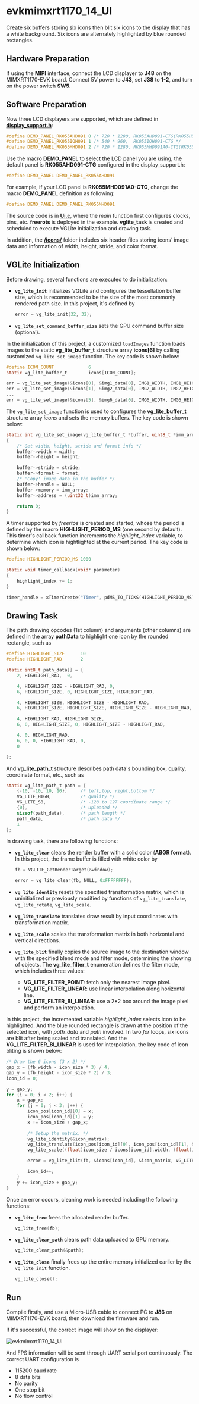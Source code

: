 # evkmimxrt1170_14_UI

Create six buffers storing six icons then blit six icons to the display that has a white background. Six icons are alternately highlighted by blue rounded rectangles.

## Hardware Preparation

If using the **MIPI** interface, connect the LCD displayer to **J48** on the MIMXRT1170-EVK board. Connect 5V power to **J43**, set **J38** to **1-2**, and turn on the power switch **SW5**.

## Software Preparation

Now three LCD displayers are supported, which are defined in [**display_support.h**](../common/board/display_support.h):

``` C
#define DEMO_PANEL_RK055AHD091 0 /* 720 * 1280, RK055AHD091-CTG(RK055HDMIPI4M) */
#define DEMO_PANEL_RK055IQH091 1 /* 540 * 960,  RK055IQH091-CTG */
#define DEMO_PANEL_RK055MHD091 2 /* 720 * 1280, RK055MHD091A0-CTG(RK055HDMIPI4MA0) */
```

Use the macro **DEMO_PANEL** to select the LCD panel you are using, the default panel is **RK055AHD091-CTG** configured in the display_support.h:

``` C
#define DEMO_PANEL DEMO_PANEL_RK055AHD091
```

For example, if your LCD panel is **RK055MHD091A0-CTG**, change the macro **DEMO_PANEL** definition as following:

``` C
#define DEMO_PANEL DEMO_PANEL_RK055MHD091
```

The source code is in [**Ui.c**](./source/Ui.c), where the *main* function first configures clocks, pins, etc. **freerots** is deployed in the example. **vglite_task** is created and scheduled to execute VGLite initialization and drawing task.

In addition, the [**/icons/**](./source/icons/) folder includes six header files storing icons’ image data and information of width, height, stride, and color format.

## VGLite Initialization

Before drawing, several functions are executed to do initialization:

* **`vg_lite_init`** initializes VGLite and configures the tessellation buffer size, which is recommended to be the size of the most commonly rendered path size. 
In this project, it's defined by

    ``` C
    error = vg_lite_init(32, 32);
    ```

* **`vg_lite_set_command_buffer_size`** sets the GPU command buffer size (optional).

In the initialization of this project, a customized `loadImages` function loads images to the static **vg_lite_buffer_t** structure array **icons[6]** by calling customized `vg_lite_set_image` function. The key code is shown below:

``` C
#define ICON_COUNT             6
static vg_lite_buffer_t        icons[ICON_COUNT];

err = vg_lite_set_image(&icons[0], &img1_data[0], IMG1_WIDTH, IMG1_HEIGHT, IMG1_STRIDE, IMG1_FORMAT);
err = vg_lite_set_image(&icons[1], &img2_data[0], IMG2_WIDTH, IMG2_HEIGHT, IMG2_STRIDE, IMG2_FORMAT);
...
err = vg_lite_set_image(&icons[5], &img6_data[0], IMG6_WIDTH, IMG6_HEIGHT, IMG6_STRIDE, IMG6_FORMAT);
```

The `vg_lite_set_image` function is used to configures the **vg_lite_buffer_t** structure array *icons* and sets the memory buffers. The key code is shown below:

``` C
static int vg_lite_set_image(vg_lite_buffer_t *buffer, uint8_t *imm_array, int32_t width, int32_t height, int32_t stride, vg_lite_buffer_format_t format)
{
    /* Get width, height, stride and format info */
    buffer->width = width;
    buffer->height = height;

    buffer->stride = stride;
    buffer->format = format;
    /* 'Copy' image data in the buffer */
    buffer->handle = NULL;
    buffer->memory = imm_array;
    buffer->address = (uint32_t)imm_array;

    return 0;
}
```

A timer supported by *freertos* is created and started, whose the period is defined by the macro **HIGHLIGHT_PERIOD_MS** (one second by default). 
This timer's callback function increments the *highlight_index* variable, to determine which icon is hightlighted at the current period. The key code is shown below:

``` C
#define HIGHLIGHT_PERIOD_MS 1000

static void timer_callback(void* parameter)
{
    highlight_index += 1;
}

timer_handle = xTimerCreate("Timer", pdMS_TO_TICKS(HIGHLIGHT_PERIOD_MS), pdTRUE, (void *)NULL, timer_callback);
```

## Drawing Task

The path drawing opcodes (1st column) and arguments (other columns) are defined in the array **pathData** to highlight one icon by the rounded rectangle, such as

``` C
#define HIGHLIGHT_SIZE      10
#define HIGHLIGHT_RAD       2

static int8_t path_data[] = {
    2, HIGHLIGHT_RAD,  0,

    4, HIGHLIGHT_SIZE - HIGHLIGHT_RAD, 0,
    6, HIGHLIGHT_SIZE, 0, HIGHLIGHT_SIZE, HIGHLIGHT_RAD,

    4, HIGHLIGHT_SIZE, HIGHLIGHT_SIZE - HIGHLIGHT_RAD,
    6, HIGHLIGHT_SIZE, HIGHLIGHT_SIZE, HIGHLIGHT_SIZE - HIGHLIGHT_RAD, HIGHLIGHT_SIZE,

    4, HIGHLIGHT_RAD, HIGHLIGHT_SIZE,
    6, 0, HIGHLIGHT_SIZE, 0, HIGHLIGHT_SIZE - HIGHLIGHT_RAD,

    4, 0, HIGHLIGHT_RAD,
    6, 0, 0, HIGHLIGHT_RAD, 0,
    0

};
```

And **vg_lite_path_t** structure describes path data's bounding box, quality, coordinate format, etc., such as

``` C
static vg_lite_path_t path = {
    {-10, -10, 10, 10},     /* left,top, right,bottom */
    VG_LITE_HIGH,           /* quality */
    VG_LITE_S8,             /* -128 to 127 coordinate range */
    {0},                    /* uploaded */
    sizeof(path_data),      /* path length */
    path_data,              /* path data */
    1
};
```

In drawing task, there are following functions:

* **`vg_lite_clear`** clears the render buffer with a solid color (**ABGR format**). 
In this project, the frame buffer is filled with white color by
    ``` C
    fb = VGLITE_GetRenderTarget(&window);

    error = vg_lite_clear(fb, NULL, 0xFFFFFFFF);
    ```
* **`vg_lite_identity`** resets the specified transformation matrix, which is uninitialized or previously modified by functions of `vg_lite_translate`, `vg_lite_rotate`, `vg_lite_scale`.

* **`vg_lite_translate`** translates draw result by input coordinates with transformation matrix. 

* **`vg_lite_scale`** scales the transformation matrix in both horizontal and vertical directions.

* **`vg_lite_blit`** finally copies the source image to the destination window with the specified blend mode and filter mode, determining the showing of objects. The **vg_lite_filter_t** enumeration defines the filter mode, which includes three values:

    * **VG_LITE_FILTER_POINT**: fetch only the nearest image pixel.
    * **VG_LITE_FILTER_LINEAR**: use linear interpolation along horizontal line.
    * **VG_LITE_FILTER_BI_LINEAR**: use a 2*2 box around the image pixel and perform an interpolation.

In this project, the incremented variable *highlight_index* selects icon to be highlighted. And the blue rounded rectangle is drawn at the position of the selected icon, with *path_data* and *path* involved. In two *for* loops, six icons are blit after being scaled and translated. And the **VG_LITE_FILTER_BI_LINEAR** is used for interpolation, the key code of icon bliting is shown below:

``` C
/* Draw the 6 icons (3 x 2) */
gap_x = (fb_width - icon_size * 3) / 4;
gap_y = (fb_height - icon_size * 2) / 3;
icon_id = 0;

y = gap_y;
for (i = 0; i < 2; i++) {
    x = gap_x;
    for (j = 0; j < 3; j++) {
        icon_pos[icon_id][0] = x;
        icon_pos[icon_id][1] = y;
        x += icon_size + gap_x;
        
        /* Setup the matrix. */
        vg_lite_identity(&icon_matrix);
        vg_lite_translate(icon_pos[icon_id][0], icon_pos[icon_id][1], &icon_matrix);
        vg_lite_scale((float)icon_size / icons[icon_id].width, (float)icon_size / icons[icon_id].height, &icon_matrix);

        error = vg_lite_blit(fb, &icons[icon_id], &icon_matrix, VG_LITE_BLEND_SRC_OVER, 0, filter);

        icon_id++;
    }
    y += icon_size + gap_y;
}
```

Once an error occurs, cleaning work is needed including the following functions:

* **`vg_lite_free`** frees the allocated render buffer.

    ``` C
    vg_lite_free(fb);
    ```

* **`vg_lite_clear_path`** clears path data uploaded to GPU memory.

    ``` C
    vg_lite_clear_path(&path);
    ```

* **`vg_lite_close`** finally frees up the entire memory initialized earlier by the `vg_lite_init` function.

    ``` C
    vg_lite_close();
    ```

## Run

Compile firstly, and use a Micro-USB cable to connect PC to **J86** on MIMXRT1170-EVK board, then download the firmware and run. 

If it's successful, the correct image will show on the displayer:

![evkmimxrt1170_14_UI](../images/evkmimxrt1170_14_UI.png)

And FPS information will be sent through UART serial port continuously. The correct UART configuration is

* 115200 baud rate
* 8 data bits
* No parity
* One stop bit
* No flow control
